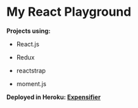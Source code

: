 # My React Playground

**Projects using:**

- React.js

- Redux

- reactstrap

- moment.js


**Deployed in Heroku: <a href="https://maneeshd-expensifier.herokuapp.com/" target="_blank">Expensifier</a>**
